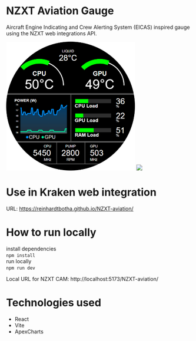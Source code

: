 # NZXT Aviation Gauge

Aircraft Engine Indicating and Crew Alerting System (EICAS) inspired gauge using the NZXT web integrations API.

<img src="Screenshot1.png" width=350 />
<img src="Recording1.gif" />

# Use in Kraken web integration

URL: https://reinhardtbotha.github.io/NZXT-aviation/

# How to run locally

install dependencies <br/>
`npm install` <br/>
run locally <br/>
`npm run dev`

Local URL for NZXT CAM: http://localhost:5173/NZXT-aviation/

# Technologies used

- React
- Vite
- ApexCharts
